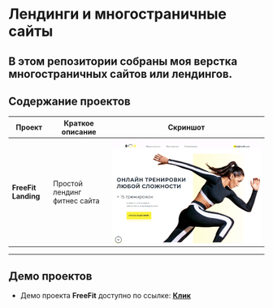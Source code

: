 # Лендинги и многостраничные сайты

В этом репозитории собраны моя верстка многостраничных сайтов или лендингов.
---

## Содержание проектов

| Проект                  | Краткое описание                                                                                                          | Скриншот                                                    |
| ----------------------- | ------------------------------------------------------------------------------------------------------------------------- | ----------------------------------------------------------- |
| **FreeFit Landing**           | Простой лендинг фитнес сайта                                                    | ![Dice Game](./freefit/images/desktop.png)               |

---

## Демо проектов

- Демо проекта **FreeFit** доступно по ссылке: [**Клик**](https://jacio1.github.io/landings-and-multipages/freefit/)
